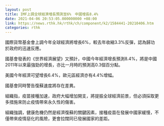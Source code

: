 ```yaml
---
layout: post
title: IMF上調全球經濟增長預測至6%　中國增長8.4%
date: 2021-04-06 20:53:05.000000000 +08:00
link: https://news.rthk.hk/rthk/ch/component/k2/1584441-20210406.htm
categories: rthk
---
```


國際貨幣基金會上調今年全球經濟將增長6%，較去年收縮3.3%反彈，認為歸功於政府的迅速反應。

國基會發表的《世界經濟展望》又預計，中國今年經濟增長預測8.4%，將是中國2011年以來最強勁的增長，亦比一月時的預測高0.3個百分點。

美國今年經濟可望增長6.4%，歐元區經濟亦有4.4%增幅。

國基會同時警告復蘇速度將存在差異。

組織指，疫苗接種加速，政府大幅增加開支，將提振全球經濟前景，但必須採取更多措施來防止疫情帶來永久性的傷害。

組織強調，健康危機仍然是經濟復蘇的關鍵因素，接種疫苗在發展中國家緩慢，不僅帶來疫情惡化的風險，更會拉闊同已發展國家的差距。
